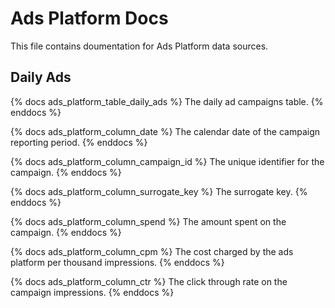 # Ads Platform Docs
This file contains doumentation for Ads Platform data sources.

## Daily Ads

{% docs ads_platform_table_daily_ads %}
The daily ad campaigns table.
{% enddocs %}

{% docs ads_platform_column_date %}
The calendar date of the campaign reporting period.
{% enddocs %}

{% docs ads_platform_column_campaign_id %}
The unique identifier for the campaign.
{% enddocs %}

{% docs ads_platform_column_surrogate_key %}
The surrogate key.
{% enddocs %}

{% docs ads_platform_column_spend %}
The amount spent on the campaign.
{% enddocs %}

{% docs ads_platform_column_cpm %}
The cost charged by the ads platform per thousand impressions.
{% enddocs %}

{% docs ads_platform_column_ctr %}
The click through rate on the campaign impressions.
{% enddocs %}
